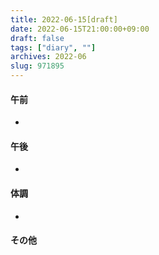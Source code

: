 ```yaml
---
title: 2022-06-15[draft]
date: 2022-06-15T21:00:00+09:00
draft: false
tags: ["diary", ""]
archives: 2022-06
slug: 971895
---
```

#### 午前
- 
#### 午後
- 
#### 体調
- 
#### その他
